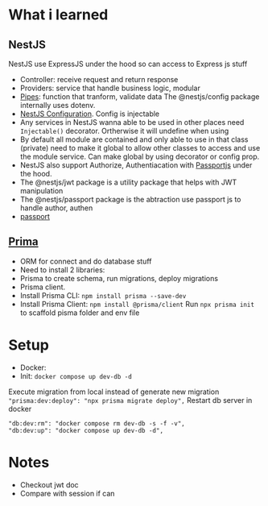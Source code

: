 # What i learned
## NestJS
NestJS use ExpressJS under the hood so can access to Express js stuff
- Controller: receive request and return response
- Providers: service that handle business logic, modular
- [Pipes](https://docs.nestjs.com/pipes): function that tranform, validate data
The @nestjs/config package internally uses dotenv.
- [NestJS Configuration](https://docs.nestjs.com/techniques/configuration). Config is injectable
- Any services in NestJS wanna able to be used in other places need `Injectable()` decorator. Ortherwise it will undefine when using
- By default all module are contained and only able to use in that class (private) need to make it global to allow other classes to access and use the module service. Can make global by using decorator or config prop.
- NestJS also support Authorize, Authentiacation with [Passportjs](https://www.passportjs.org/) under the hood.
- The @nestjs/jwt package is a utility package that helps with JWT manipulation
- The @nestjs/passport package is the abtraction use passport js to handle author, authen
- [passport](https://docs.nestjs.com/recipes/passport)


## [Prima](https://www.prisma.io)
- ORM for connect and do database stuff
- Need to install 2 libraries:
 - Prisma to create schema, run migrations, deploy migrations
 - Prisma client. 
- Install Prisma CLI: `npm install prisma --save-dev`
- Install Prisma Client: `npm install @prisma/client`
Run `npx prisma init` to scaffold pisma folder and env file

# Setup
- Docker: 
 - Init: `docker compose up dev-db -d`
 
Execute migration from local instead of generate new migration `"prisma:dev:deploy": "npx prisma migrate deploy",`
Restart db server in docker
```
"db:dev:rm": "docker compose rm dev-db -s -f -v",
"db:dev:up": "docker compose up dev-db -d",
```

# Notes
- Checkout jwt doc
- Compare with session if can
